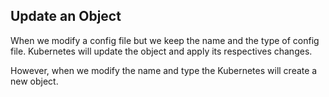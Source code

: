 ## Update an Object

When we modify a config file but we keep the name and the type of config file. Kubernetes will update 
the object and apply its respectives changes.

However, when we modify the name and type the Kubernetes will create a new object.